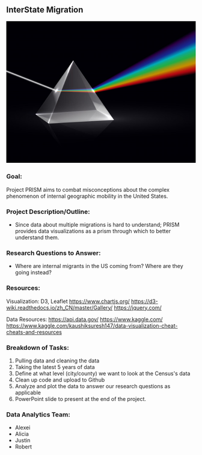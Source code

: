 ## InterState Migration 

![Prism](Images/prism.jpg)

### Goal:
Project PRISM aims to combat misconceptions about the complex phenomenon of internal geographic mobility in the United States.  

### Project Description/Outline:
* Since data about multiple migrations is hard to understand; PRISM provides data visualizations as a prism through which to better understand them.

### Research Questions to Answer:
* Where are internal migrants in the US coming from? Where are they going instead?

### Resources:

Visualization: D3, Leaflet
https://www.chartjs.org/
https://d3-wiki.readthedocs.io/zh_CN/master/Gallery/
https://jquery.com/ 

Data Resources: 
https://api.data.gov/
https://www.kaggle.com/
https://www.kaggle.com/kaushiksuresh147/data-visualization-cheat-cheats-and-resources

### Breakdown of Tasks:
1. Pulling data and cleaning the data 
2. Taking the latest 5 years of data
3. Define at what level (city/county) we want to look at the Census's data
4. Clean up code and upload to Github
5. Analyze and plot the data to answer our research questions as applicable
6. PowerPoint slide to present at the end of the project.

### Data Analytics Team:
* Alexei
* Alicia
* Justin
* Robert

